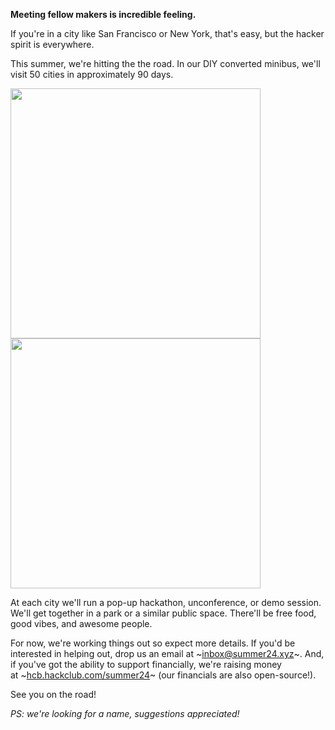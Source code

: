 **Meeting fellow makers is incredible feeling.**

If you're in a city like San Francisco or New York, that's easy, but the hacker spirit is everywhere.

This summer, we're hitting the the road. In our DIY converted minibus, we'll visit 50 cities in approximately 90 days.

<img src="https://cloud-qa9m38816-hack-club-bot.vercel.app/0outernet-92.jpeg" width="400px" />
<img src="https://cloud-32m2f210f-hack-club-bot.vercel.app/0hack_club_assemble_ltnj_01779.jpeg" width="400px" />

At each city we'll run a pop-up hackathon, unconference, or demo session. We'll get together in a park or a similar public space. There'll be free food, good vibes, and awesome people.

For now, we're working things out so expect more details. If you'd be interested in helping out, drop us an email at ~[inbox@summer24.xyz](mailto:inbox@summer24.xyz)~. And, if you've got the ability to support financially, we're raising money at ~[hcb.hackclub.com/summer24](https://hcb.hackclub.com/summer24)~ (our financials are also open-source!).

See you on the road!

*PS: we're looking for a name, suggestions appreciated!*

